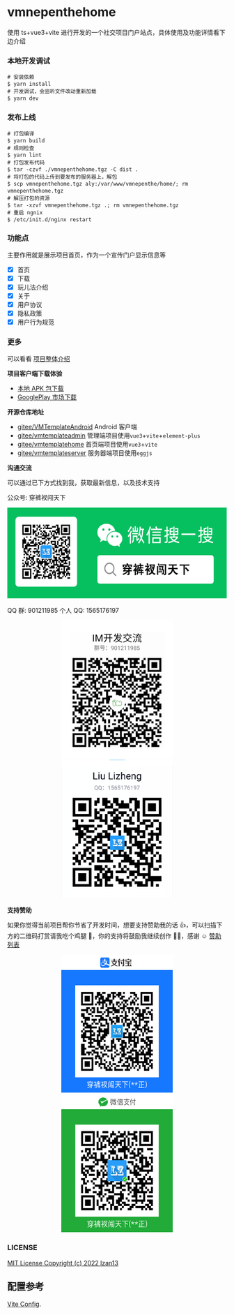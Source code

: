 # vmnepenthehome

使用 ts+vue3+vite 进行开发的一个社交项目门户站点，具体使用及功能详情看下边介绍

### 本地开发调试

```shell
# 安装依赖
$ yarn install
# 开发调试，会监听文件改动重新加载
$ yarn dev
```

### 发布上线

```
# 打包编译
$ yarn build
# 规则检查
$ yarn lint
# 打包发布代码
$ tar -czvf ./vmnepenthehome.tgz -C dist .
# 将打包的代码上传到要发布的服务器上，解包
$ scp vmnepenthehome.tgz aly:/var/www/vmnepenthe/home/; rm vmnepenthehome.tgz
# 解压打包的资源
$ tar -xzvf vmnepenthehome.tgz .; rm vmnepenthehome.tgz
# 重启 ngnix
$ /etc/init.d/nginx restart
```

### 功能点

主要作用就是展示项目首页，作为一个宣传门户显示信息等

- [x] 首页
- [x] 下载
- [x] 玩儿法介绍
- [x] 关于
- [x] 用户协议
- [x] 隐私政策
- [x] 用户行为规范

### 更多

可以看看 [项目整体介绍](https://www.yuque.com/lzan13/fn003n/ypa51f)

**项目客户端下载体验**

- [本地 APK 包下载](http://app.melove.net/fwn)
- [GooglePlay 市场下载](https://play.google.com/store/apps/details?id=com.vmloft.develop.app.nepenthe)

**开源仓库地址**

- [gitee/VMTemplateAndroid](https://gitee.com/lzan13/VMTemplateAndroid) Android 客户端
- [gitee/vmtemplateadmin](https://gitee.com/lzan13/vmtemplateadmin) 管理端项目使用`vue3`+`vite`+`element-plus`
- [gitee/vmtemplatehome](https://gitee.com/lzan13/vmtemplatehome) 首页端项目使用`vue3`+`vite`
- [gitee/vmtemplateserver](https://gitee.com/lzan13/vmtemplateserver) 服务器端项目使用`eggjs`

**沟通交流**

可以通过已下方式找到我，获取最新信息，以及技术支持

公众号: 穿裤衩闯天下

<div align="center">
    <img src="./images/wechatSubscribeGreen.jpg" width="570px" height="208px" alt="公众号: 穿裤衩闯天下"/>
</div>

QQ 群: 901211985 个人 QQ: 1565176197

<div align="center">
    <img src="./images/imGroup.jpg" width="256px" height="316.5px" alt="QQ 交流群"/>
    <img src="./images/qqQR1565176197.jpg" width="256px" height="316.5px" alt="个人 QQ"/>
</div>

**支持赞助**

如果你觉得当前项目帮你节省了开发时间，想要支持赞助我的话 👍，可以扫描下方的二维码打赏请我吃个鸡腿 🍗，你的支持将鼓励我继续创作 👨‍💻‍，感谢 ☺️ [赞助列表](./sponsor.md)

<div align="center">
    <img src="./images/payQRAli.jpg" width="256px" height="316.5px" alt="支付宝捐赠"/>
    <img src="./images/payQRWeChat.jpg" width="256px" height="316.5px" alt="微信捐赠"/>
</div>

### LICENSE

[MIT License Copyright (c) 2022 lzan13](./LICENSE)

## 配置参考

[Vite Config](https://vitejs.dev/config/).
